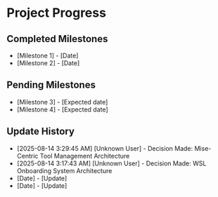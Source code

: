 # Project Progress

## Completed Milestones
- [Milestone 1] - [Date]
- [Milestone 2] - [Date]

## Pending Milestones
- [Milestone 3] - [Expected date]
- [Milestone 4] - [Expected date]

## Update History

- [2025-08-14 3:29:45 AM] [Unknown User] - Decision Made: Mise-Centric Tool Management Architecture
- [2025-08-14 3:17:43 AM] [Unknown User] - Decision Made: WSL Onboarding System Architecture
- [Date] - [Update]
- [Date] - [Update]
